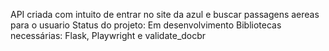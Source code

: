 API criada com intuito de entrar no site da azul e buscar passagens aereas para o usuario
Status do projeto: Em desenvolvimento
Bibliotecas necessárias: Flask, Playwright e validate_docbr
